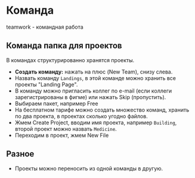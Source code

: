 # Команда

teamwork - командная работа

## Команда папка для проектов
В командах структурированно хранятся проекты.

* **Создать команду:** нажать на плюс (New Team), снизу слева.
* Назвать команду `Landings`, в этой команде можно хранить все проекты "Landing Page".
* В команду можно пригласить коллег по e-mail (если коллеги зарегистрированы в фигме) или нажать Skip (пропустить).
* Выбираем пакет, например Free
* На бесплатном тарифе можно создать множество команд, хранить по два проекта, в проектах сколько угодно файлов.
* Жмем Create Project, вводим имя проекта, например `Building`, второй проект можно назвать `Medicine`.
* Переходим в проект, жмем New File

## Разное
* Проекты можно переносить из одной команды в другую.